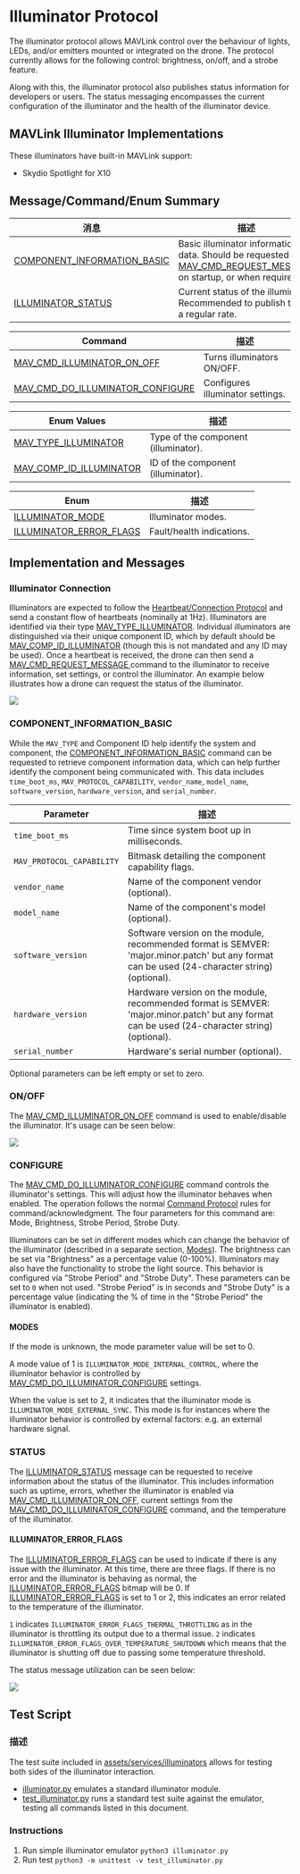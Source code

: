 # Illuminator Protocol

The illuminator protocol allows MAVLink control over the behaviour of lights, LEDs, and/or emitters mounted or integrated on the drone.
The protocol currently allows for the following control: brightness, on/off, and a strobe feature.

Along with this, the illuminator protocol also publishes status information for developers or users.
The status messaging encompasses the current configuration of the illuminator and the health of the illuminator device.

## MAVLink Illuminator Implementations

These illuminators have built-in MAVLink support:

- Skydio Spotlight for X10

## Message/Command/Enum Summary

| 消息                                                                                                                 | 描述                                                                                                                                                |
| ------------------------------------------------------------------------------------------------------------------ | ------------------------------------------------------------------------------------------------------------------------------------------------- |
| <a id="COMPONENT_INFORMATION_BASIC"></a>[COMPONENT\_INFORMATION\_BASIC][CMPNT_INFO_BSC]                            | Basic illuminator information data. Should be requested using [MAV\_CMD\_REQUEST\_MESSAGE][MAV_CMD_REQUEST_MESSAGE] on startup, or when required. |
| <a id="ILLUMINATOR_STATUS"></a>[ILLUMINATOR_STATUS](../messages/common.md#ILLUMINATOR_STATUS) | Current status of the illuminator. Recommended to publish this at a regular rate.                                 |

| Command                                                                                           | 描述                                               |
| ------------------------------------------------------------------------------------------------- | ------------------------------------------------ |
| <a id="MAV_CMD_ILLUMINATOR_ON_OFF"></a>[MAV\_CMD\_ILLUMINATOR\_ON\_OFF][ILLUM_ON_OFF]             | Turns illuminators ON/OFF.       |
| <a id="MAV_CMD_DO_ILLUMINATOR_CONFIGURE"></a>[MAV\_CMD\_DO\_ILLUMINATOR\_CONFIGURE][DO_ILLM_CNFG] | Configures illuminator settings. |

<!-- reference links to make table above easier to edit -->

[DO_ILLM_CNFG]: ../messages/common.md#MAV_CMD_DO_ILLUMINATOR_CONFIGURE
[MAV_CMD_REQUEST_MESSAGE]: ../messages/common.md#MAV_CMD_REQUEST_MESSAGE
[CMPNT_INFO_BSC]: ../messages/common.md#COMPONENT_INFORMATION_BASIC
[ILLUM_ON_OFF]: ../messages/common.md#MAV_CMD_ILLUMINATOR_ON_OFF

| Enum Values                                                                                                                                                                  | 描述                                                                      |
| ---------------------------------------------------------------------------------------------------------------------------------------------------------------------------- | ----------------------------------------------------------------------- |
| <a id="MAV_TYPE_ILLUMINATOR"></a>[MAV_TYPE_ILLUMINATOR](../messages/minimal.md#MAV_TYPE_ILLUMINATOR)                               | Type of the component (illuminator). |
| <a id="MAV_COMP_ID_ILLUMINATOR"></a>[MAV_COMP_ID_ILLUMINATOR](../messages/minimal.md#MAV_COMP_ID_ILLUMINATOR) | ID of the component (illuminator).   |

| Enum                                                                                                                                                   | 描述                                        |
| ------------------------------------------------------------------------------------------------------------------------------------------------------ | ----------------------------------------- |
| <a id="ILLUMINATOR_MODE"></a>[ILLUMINATOR_MODE](../messages/common.md#ILLUMINATOR_MODE)                                           | Illuminator modes.        |
| <a id="ILLUMINATOR_ERROR_FLAGS"></a>[ILLUMINATOR_ERROR_FLAGS](../messages/common.md#ILLUMINATOR_ERROR_FLAGS) | Fault/health indications. |

## Implementation and Messages

### Illuminator Connection

Illuminators are expected to follow the [Heartbeat/Connection Protocol](../services/heartbeat.md) and send a constant flow of heartbeats (nominally at 1Hz).
Illuminators are identified via their type [MAV\_TYPE\_ILLUMINATOR](#MAV_TYPE_ILLUMINATOR).
Individual illuminators are distinguished via their unique component ID, which by default should be [MAV\_COMP\_ID\_ILLUMINATOR](#MAV_COMP_ID_ILLUMINATOR) (though this is not mandated and any ID may be used).
Once a heartbeat is received, the drone can then send a [MAV\_CMD\_REQUEST\_MESSAGE ][MAV_CMD_REQUEST_MESSAGE] command to the illuminator to receive information, set settings, or control the illuminator.
An example below illustrates how a drone can request the status of the illuminator.

<!-- Mermaid graph:
sequenceDiagram;
    participant Drone
    participant Illuminator
    Illuminator->>Drone: HEARTBEAT [cmp id: MAV_TYPE_ILLUMINATOR] (first)
    Drone->>Illuminator: MAV_CMD_REQUEST_MESSAGE(param1=ILLUMINATOR_STATUS)
    Drone->>Drone: Start timeout
    Illuminator->>Drone: COMMAND_ACK
    Note over Illuminator,Drone: If MAV_RESULT_ACCEPTED send info.
    Illuminator->>Drone: ILLUMINATOR_STATUS [cmp id: MAV_COMP_ID_ILLUMINATOR]
-->

[![](https://mermaid.ink/img/pako:eNp9UWFLwzAQ_SshnxxMwa8VB7ENWly32aSCrBJCe9XgktQ0FcbYfzeuEzoGu0_Hy3sv7-52uLI14Ah38N2DqSBR8sNJfVcaFKqVzqtKtdJ4lDhr4BxON5teKyO9dcPjCLiezQ6qCD1RkvMHSjhaZ-QV-W0bwNAJ_raiIp3PiyxdEL7M39FVo1znJ2hwO-iDz8h1EMZZInL6UlDGRUYZI4_0KuSS-vZ-ZCcYJ7xgk1OzYyjmwxzIKw229xfCx8ssI4tEkPh5YC2sB2R_wI350yM7bQ75csqKOQ-amK44TVAHpkbKNPbmwk_nydG60i1S9XHoZbYSaXKysMEOT7EGp6WqwzF3f1iJ_SdoKHEU2lq6rxKXZh94sveWbU2FI-96mOK-raX_PzyOGrnpYP8LFgqu1A?type=png)](https://mermaid.live/edit#pako:eNp9UWFLwzAQ_SshnxxMwa8VB7ENWly32aSCrBJCe9XgktQ0FcbYfzeuEzoGu0_Hy3sv7-52uLI14Ah38N2DqSBR8sNJfVcaFKqVzqtKtdJ4lDhr4BxON5teKyO9dcPjCLiezQ6qCD1RkvMHSjhaZ-QV-W0bwNAJ_raiIp3PiyxdEL7M39FVo1znJ2hwO-iDz8h1EMZZInL6UlDGRUYZI4_0KuSS-vZ-ZCcYJ7xgk1OzYyjmwxzIKw229xfCx8ssI4tEkPh5YC2sB2R_wI350yM7bQ75csqKOQ-amK44TVAHpkbKNPbmwk_nydG60i1S9XHoZbYSaXKysMEOT7EGp6WqwzF3f1iJ_SdoKHEU2lq6rxKXZh94sveWbU2FI-96mOK-raX_PzyOGrnpYP8LFgqu1A)

### COMPONENT_INFORMATION_BASIC

While the `MAV_TYPE` and Component ID help identify the system and component, the [COMPONENT_INFORMATION_BASIC](#COMPONENT_INFORMATION_BASIC) command can be requested to retrieve component information data, which can help further identify the component being communicated with. This data includes `time_boot_ms`, `MAV_PROTOCOL_CAPABILITY`, `vendor_name`, `model_name`, `software_version`, `hardware_version`, and `serial_number`.

| Parameter                 | 描述                                                                                                                                                                                                                                                   |
| ------------------------- | ---------------------------------------------------------------------------------------------------------------------------------------------------------------------------------------------------------------------------------------------------- |
| `time_boot_ms`            | Time since system boot up in milliseconds.                                                                                                                                                                                           |
| `MAV_PROTOCOL_CAPABILITY` | Bitmask detailing the component capability flags.                                                                                                                                                                                    |
| `vendor_name`             | Name of the component vendor (optional).                                                                                                                                                                          |
| `model_name`              | Name of the component's model (optional).                                                                                                                                                                         |
| `software_version`        | Software version on the module, recommended format is SEMVER: 'major.minor.patch' but any format can be used (24-character string) (optional). |
| `hardware_version`        | Hardware version on the module, recommended format is SEMVER: 'major.minor.patch' but any format can be used (24-character string) (optional). |
| `serial_number`           | Hardware's serial number (optional).                                                                                                                                                                              |

Optional parameters can be left empty or set to zero.

### ON/OFF

The [MAV_CMD_ILLUMINATOR_ON_OFF](#MAV_CMD_ILLUMINATOR_ON_OFF) command is used to enable/disable the illuminator.
It's usage can be seen below:

<!-- Mermaid graph:
sequenceDiagram;
    participant Drone
    participant Illuminator
    Drone->>Illuminator: MAV_CMD_ILLUMINATOR_ON_OFF (param1 = 1)
    Drone->>Drone: Start timeout
    Illuminator->>Drone: MAV_RESULT_ACCEPTED
-->

[![](https://mermaid.ink/img/pako:eNplkMFqwzAMhl_F6LRCd-jVZYWQpBBImtGkOxmMSLTNLLYzVz6M0nef2zLWMV0kpE__j3SCwY8EEo70GckNVBh8C2jXyokUMwY2g5nRsSiCd_S_XU1TtMYh-3AbXrnHzeZuIEWTvei8KXRV14em2mV9u9ftTrfbrXhIamhX4kmsFn8VrlmKjpOdYGPJR74Rd9q_3MVjX3aHutdZnpfPfVnAEiwFi2ZMJ54uuwr4nSwpkKkcMXwoUO6cOIzsuy83gOQQaQlxHpF_3gHyFacjnb8BIBNkuQ?type=png)](https://mermaid.live/edit#pako:eNplkMFqwzAMhl_F6LRCd-jVZYWQpBBImtGkOxmMSLTNLLYzVz6M0nef2zLWMV0kpE__j3SCwY8EEo70GckNVBh8C2jXyokUMwY2g5nRsSiCd_S_XU1TtMYh-3AbXrnHzeZuIEWTvei8KXRV14em2mV9u9ftTrfbrXhIamhX4kmsFn8VrlmKjpOdYGPJR74Rd9q_3MVjX3aHutdZnpfPfVnAEiwFi2ZMJ54uuwr4nSwpkKkcMXwoUO6cOIzsuy83gOQQaQlxHpF_3gHyFacjnb8BIBNkuQ)

### CONFIGURE

The [MAV_CMD_DO_ILLUMINATOR_CONFIGURE](#MAV_CMD_DO_ILLUMINATOR_CONFIGURE) command controls the illuminator's settings. This will adjust how the illuminator behaves when enabled.
The operation follows the normal [Command Protocol](../services/command.md) rules for command/acknowledgment. The four parameters for this command are: Mode, Brightness, Strobe Period, Strobe Duty.

Illuminators can be set in different modes which can change the behavior of the illuminator (described in a separate section, [Modes](#MODES)).
The brightness can be set via "Brightness" as a percentage value (0-100%).
Illuminators may also have the functionality to strobe the light source.
This behavior is configured via "Strobe Period" and "Strobe Duty".
These parameters can be set to `0` when not used.
"Strobe Period" is in seconds and "Strobe Duty" is a percentage value (indicating the % of time in the "Strobe Period" the illuminator is enabled).

#### MODES

If the mode is unknown, the mode parameter value will be set to 0.

A mode value of 1 is `ILLUMINATOR_MODE_INTERNAL_CONTROL`, where the illuminator behavior is controlled by [MAV_CMD_DO_ILLUMINATOR_CONFIGURE](#MAV_CMD_DO_ILLUMINATOR_CONFIGURE) settings.

When the value is set to 2, it indicates that the illuminator mode is `ILLUMINATOR_MODE_EXTERNAL_SYNC`. This mode is for instances where the illuminator behavior is controlled by external factors: e.g. an external hardware signal.

### STATUS

The [ILLUMINATOR_STATUS](#ILLUMINATOR_STATUS) message can be requested to receive information about the status of the illuminator. This includes information such as uptime, errors, whether the illuminator is enabled via [MAV_CMD_ILLUMINATOR_ON_OFF](#MAV_CMD_ILLUMINATOR_ON_OFF), current settings from the [MAV_CMD_DO_ILLUMINATOR_CONFIGURE](#MAV_CMD_DO_ILLUMINATOR_CONFIGURE) command, and the temperature of the illuminator.

#### ILLUMINATOR_ERROR_FLAGS

The [ILLUMINATOR_ERROR_FLAGS](#ILLUMINATOR_ERROR_FLAGS) can be used to indicate if there is any issue with the illuminator. At this time, there are three flags. If there is no error and the illuminator is behaving as normal, the [ILLUMINATOR_ERROR_FLAGS](#ILLUMINATOR_ERROR_FLAGS) bitmap will be 0.
If [ILLUMINATOR_ERROR_FLAGS](#ILLUMINATOR_ERROR_FLAGS) is set to 1 or 2, this indicates an error related to the temperature of the illuminator.

`1` indicates `ILLUMINATOR_ERROR_FLAGS_THERMAL_THROTTLING` as in the illuminator is throttling its output due to a thermal issue.
`2` indicates `ILLUMINATOR_ERROR_FLAGS_OVER_TEMPERATURE_SHUTDOWN` which means that the illuminator is shutting off due to passing some temperature threshold.

The status message utilization can be seen below:

<!-- Mermaid graph:
    sequenceDiagram;
        participant Drone
        participant Illuminator
        Drone->>Illuminator: MAV_CMD_REQUEST_MESSAGE(param1=ILLUMINATOR_STATUS)
        Drone->>Drone: Start timeout
        Illuminator->>Drone: MAV_RESULT_ACCEPTED
        Illuminator->>Drone: ILLUMINATOR_STATUS [(50000.0, 1, 1, 1, 1, 80.0, 0.0, 0.0, 95.0, 0.0, 10.0)]
        Note over Illuminator, Drone: Illuminator Status published as: <br> uptime_ms = 50000.0, enable = 1, mode_bitmask = 1 <br> error_status = 1, mode = 1, brightness = 80% <br> strobe_period = 0.0, strobe_duty_cycle = 0.0, temp_c = 95.0 <br>min_strobe_period = 0.0, max_strobe_period = 10.0

-->

[![](https://mermaid.ink/img/pako:eNqFUm1rwjAQ_ishMHDghn4Qtm4KRcsQdC-27ss6QtreZrBJuuQyJmP_fWmdVlDYEdLLPc_dc5fmm-a6ABpQ4s3ChwOVw0Twd8PlTarIn1XcoMhFxRWSidEKTkPTsnRSKI7atISGfzEaHYABmYfPbDyfsEX0tIzihM2jOA7voo6vxmV_OJ3NlvPpfZg8LFichMkyPj8u2HwDEqPvgKCQoB22rAO5llvLLqJ4OUtYOB5Hj0k0-SfjuBPy0hn0vF32uqR_sK6aSLtdD_Zu3-_nr63SvUYg-hPMoWaX7CTbWD0cOksql5XCrqAg3AbkNjMj4qp6ZCYtGZJ9P6B4VoKP-H6k_7EsEyi5XdeRbRoYow2z27J73tbLjHhfoQJbI1e9s22GRaMzYBUYoQsPNEJ_wcLhhuWbvNFsAARZsdyf6vGbAn4UdrKG5F9HQH1TtEslGMlF4d_ld31rKcUVSEhp4N2Cm3VKU_XjedyhjjcqpwEaB13qqoLj7v3S4I2XFn5-AbUw5Hc?type=png)](https://mermaid.live/edit#pako:eNqFUm1rwjAQ_ishMHDghn4Qtm4KRcsQdC-27ss6QtreZrBJuuQyJmP_fWmdVlDYEdLLPc_dc5fmm-a6ABpQ4s3ChwOVw0Twd8PlTarIn1XcoMhFxRWSidEKTkPTsnRSKI7atISGfzEaHYABmYfPbDyfsEX0tIzihM2jOA7voo6vxmV_OJ3NlvPpfZg8LFichMkyPj8u2HwDEqPvgKCQoB22rAO5llvLLqJ4OUtYOB5Hj0k0-SfjuBPy0hn0vF32uqR_sK6aSLtdD_Zu3-_nr63SvUYg-hPMoWaX7CTbWD0cOksql5XCrqAg3AbkNjMj4qp6ZCYtGZJ9P6B4VoKP-H6k_7EsEyi5XdeRbRoYow2z27J73tbLjHhfoQJbI1e9s22GRaMzYBUYoQsPNEJ_wcLhhuWbvNFsAARZsdyf6vGbAn4UdrKG5F9HQH1TtEslGMlF4d_ld31rKcUVSEhp4N2Cm3VKU_XjedyhjjcqpwEaB13qqoLj7v3S4I2XFn5-AbUw5Hc)

## Test Script

### 描述

The test suite included in [assets/services/illuminators](https://github.com/mavlink/mavlink-devguide/blob/master/assets/services/illuminators/) allows for testing both sides of the illuminator interaction.

- [illuminator.py](https://github.com/mavlink/mavlink-devguide/blob/master/assets/services/illuminators/illuminator.py) emulates a standard illuminator module.
- [test_illuminator.py](https://github.com/mavlink/mavlink-devguide/blob/master/assets/services/illuminators/test_illuminator.py) runs a standard test suite against the emulator, testing all commands listed in this document.

### Instructions

1. Run simple illuminator emulator `python3 illuminator.py`
2. Run test `python3 -m unittest -v test_illuminator.py`
